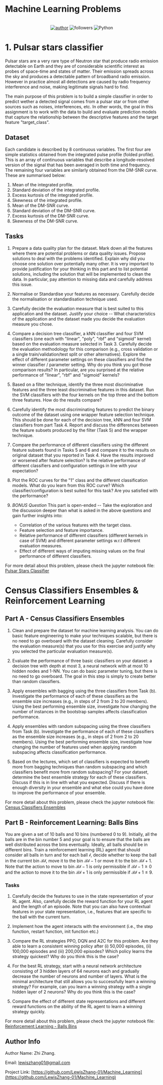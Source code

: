 # Machine Learning Problems
<div align="center">    

  <br>[![](https://img.shields.io/badge/author-ZhiZhang-red "author")](https://github.com/LewisZhang-01/)
  ![](https://img.shields.io/badge/dynamic/json?label=GitHub%20Followers&query=%24.data.totalSubs&url=https%3A%2F%2Fapi.spencerwoo.com%2Fsubstats%2F%3Fsource%3Dgithub%26queryKey%3DLewisZhang-01&labelColor=282c34&color=181717&logo=github&longCache=true "followers")
  ![](https://img.shields.io/badge/Python-Jupyter_Notebook-green.svg "Python")
</div>

# 1. Pulsar stars classifier

Pulsar stars are a very rare type of Neutron star that produce radio emission detectable on Earth and they are of considerable scientific interest as probes of space-time and states of matter. Their emission spreads across the sky and produces a detectable pattern of broadband radio emission. However in practice almost all detections are caused by radio frequency interference and noise, making legitimate signals hard to find.

The main purpose of this problem is to build a simple classifier in order to predict wether a detected signal comes from a pulsar star or from other sources such as noises, interferences, etc. In other words, the goal in this assignment is to work with the data to build and evaluate prediction models that capture the relationship between the descriptive features and the target feature "target_class".

## Dataset 

Each candidate is described by 8 continuous variables. The first four are simple statistics obtained from the integrated pulse profile (folded profile). This is an array of continuous variables that describe a longitude-resolved version of the signal that has been averaged in both time and frequency. The remaining four variables are similarly obtained from the DM-SNR curve. These are summarised below:
 
1. Mean of the integrated profile.
2. Standard deviation of the integrated profile.
3. Excess kurtosis of the integrated profile.
4. Skewness of the integrated profile.
5. Mean of the DM-SNR curve.
6. Standard deviation of the DM-SNR curve.
7. Excess kurtosis of the DM-SNR curve.
8. Skewness of the DM-SNR curve.

## Tasks

1. Prepare a data quality plan for the dataset. Mark down all the features where there are potential problems or data quality issues. Propose solutions to deal with the problems identified. Explain why did you choose one solution over potentially many other. It is very important to provide justification for your thinking in this part and to list potential solutions, including the solution that will be implemented to clean the data. In particular, pay attention to missing data and carefully address this issue.

2. Normalise or Standardise your features as necessary. Carefully decide the normalisation or standardisation technique used.

3. Carefully decide the evaluation measure that is best suited to this application and the dataset. Justify your choice -- What characteristics of the application and the dataset made you decide the evaluation measure you chose.

4. Compare a decision tree classifier, a kNN classifier and four SVM classifiers (one each with "linear", "poly", "rbf" and "sigmoid" kernel) based on the evaluation measure selected in Task 3. Carefully decide the evaluation methodology for this comparison (e.g., cross validation or a single train/validation/test split or other alternatives). Explore the effect of different parameter settings on these classifiers and find the winner classifier / parameter setting. Why do you think you got those comparison results? In particular, are you surprised at the relative performance of "linear", "rbf" and "sigmoid" kernels?

5. Based on a filter technique, identify the three most discriminative features and the three least discriminative features in this dataset. Run the SVM classifiers with the four kernels on the top three and the bottom three features. How do the results compare?

6. Carefully identify the most discriminating features to predict the binary outcome of the dataset using one wrapper feature selection technique. This should be done for each of the decision tree, kNN and four SVM classifiers from part Task 4. Report and discuss the differences between the feature subsets produced by the filter (Task 5) and the wrapper technique.

7. Compare the performance of different classifiers using the different feature subsets found in Tasks 5 and 6 and compare it to the results on original dataset that you reported in Task 4. Have the results improved or worsened after feature selection? Is the relative performance of different classifiers and configuration settings in line with your expectation?

8. Plot the ROC curves for the "1" class and the different classification models. What do you learn from this ROC curve? Which classifier/configuration is best suited for this task? Are you satisfied with the performance?

9. *BONUS Question* This part is open-ended -- Take the exploration and the discussion deeper than what is asked in the above questions and gain further insights into:
    * Correlation of the various features with the target class.
    * Feature selection and feature importance.
    * Relative performance of different classifiers (different kernels in case of SVM) and different parameter settings w.r.t different evaluation measures.
    * Effect of different ways of imputing missing values on the final performance of different classifiers.

For more detail about this problem, please check the jupyter notebook file: [Pulsar Stars Classifier](https://github.com/LewisZhang-01/Machine_Learning/blob/main/Pulsar_stars_classifier.ipynb)

# Census Classifiers Ensembles & Reinforcement Learning
## Part A - Census Classifiers Ensembles

1. Clean and prepare the dataset for machine learning analysis. You can do basic feature engineering to make your techniques scalable, but there is no need to go overboard with the dataset cleaning. Carefully consider the evaluation measure(s) that you use for this exercise and justify why you selected the particular evaluation measure(s).

2. Evaluate the performance of three basic classifiers on your dataset: a decision tree with depth at most 3, a neural network with at most 10 hidden nodes and 1-NN. You can do basic parameter tuning, but there is no need to go overboard. The goal in this step is simply to create better than random classifiers.

3. Apply ensembles with bagging using the three classifiers from Task (b). Investigate the performance of each of these classifiers as the ensemble size increases (e.g., in steps of 2 from 2 to 20 members). Using the best performing ensemble size, investigate how changing the number of instances in the bootstrap samples affects classification performance.

4. Apply ensembles with random subspacing using the three classifiers from Task (b). Investigate the performance of each of these classifiers as the ensemble size increases (e.g., in steps of 2 from 2 to 20 members). Using the best performing ensemble size, investigate how changing the number of features used when applying random subspacing affects classification performance.

5. Based on the lectures, which set of classifiers is expected to benefit more from bagging techniques than random subspacing and which classifiers benefit more from random subspacing? For your dataset, determine the best ensemble strategy for each of these classifiers. Discuss if this is in line with what you expected. Discuss if there is enough diversity in your ensemble and what else could you have done to improve the performance of your ensemble.

For more detail about this problem, please check the jupyter notebook file: [Census Classifiers Ensembles](https://github.com/LewisZhang-01/Machine_Learning/blob/main/Census_Classifiers_ensembles_%26_Reinforcement_learning.ipynb)

## Part B - Reinforcement Learning: Balls Bins
You are given a set of 10 balls and 10 bins (numbered 0 to 9). Initially, all the balls are in the bin number 5 and your goal is to ensure that the balls are well distributed across the bins eventually. Ideally, all balls should be in different bins. Train a reinforcement learning (RL) agent that should consider all balls in turn and for each ball $\mathcal{b}$, decide whether to keep the ball in the current bin $\mathscr{B}\mathcal{b}$, move it to the bin $\mathscr{B}\mathcal{b} - 1$ or move it to the bin $\mathscr{B}\mathcal{b} + 1$. Note that the action to move to bin $\mathscr{B}\mathcal{b} - 1$ is only permissible if $\mathscr{B}\mathcal{b} - 1 ≥ 0$ and the action to move it to the bin $\mathscr{B}\mathcal{b} + 1$ is only permissible if $\mathscr{B}\mathcal{b} + 1 ≤ 9$.

### Tasks
1. Carefully decide the features to use in the state representation of your RL agent. Also, carefully decide the reward function for your RL agent and the length of an episode. Note that you can also have contextual features in your state representation, i.e., features that are specific to the ball with the current turn.

2. Implement how the agent interacts with the environment (i.e., the step function, restart function, init function etc.) 

3. Compare the RL strategies PPO, DQN and A2C for this problem. Are they able to learn a consistent winning policy after (i) 50,000 episodes, (ii) 100,000 episodes and (iii) 200,000 episodes? Which policy learns the strategy quickest? Why do you think this is the case? 

4. For the best RL strategy, start with a neural network architecture consisting of 3 hidden layers of 64 neurons each and gradually decrease the number of neurons and number of layers. What is the minimal architecture that still allows you to successfully learn a winning strategy? For example, can you learn a winning strategy with a single hidden layer of 2 neurons? Why do you think this is the case? 

5. Compare the effect of different state representations and different reward functions on the ability of the RL agent to learn a winning strategy quickly.

For more detail about this problem, please check the jupyter notebook file: [Reinforcement Learning - Balls Bins](https://github.com/LewisZhang-01/Machine_Learning/blob/main/Census_Classifiers_ensembles_%26_Reinforcement_learning.ipynb)

## Author Info
Author Name: Zhi Zhang.

Email: lewiszhang01@gmail.com
      
Project Link: [https://github.com/LewisZhang-01/Machine_Learning](https://github.com/LewisZhang-01/Machine_Learning)
